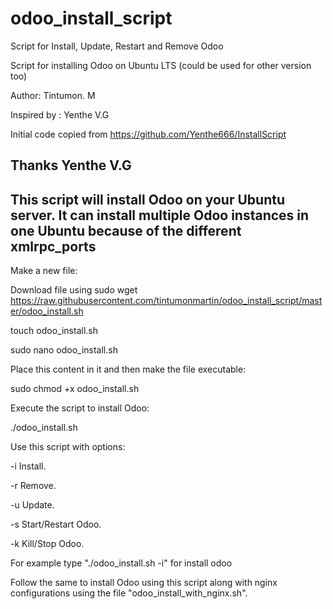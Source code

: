 # odoo_install_script
Script for Install, Update, Restart and Remove Odoo

Script for installing Odoo on Ubuntu LTS (could be used for other version too)

Author: Tintumon. M

Inspired by : Yenthe V.G

Initial code copied from https://github.com/Yenthe666/InstallScript

Thanks Yenthe V.G
-------------------------------------------------------------------------------
This script will install Odoo on your Ubuntu server. It can install multiple Odoo instances
in one Ubuntu because of the different xmlrpc_ports
-------------------------------------------------------------------------------
Make a new file:

Download file using sudo wget https://raw.githubusercontent.com/tintumonmartin/odoo_install_script/master/odoo_install.sh

touch odoo_install.sh

sudo nano odoo_install.sh

Place this content in it and then make the file executable:

sudo chmod +x odoo_install.sh

Execute the script to install Odoo:

./odoo_install.sh

Use this script with options:

-i Install.

-r Remove.

-u Update.

-s Start/Restart Odoo.

-k Kill/Stop Odoo.

For example type "./odoo_install.sh -i" for install odoo


Follow the same to install Odoo using this script along with nginx configurations using the file "odoo_install_with_nginx.sh".
